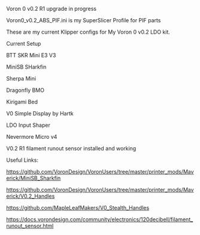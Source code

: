 Voron 0 v0.2 R1 upgrade in progress

Voron0_v0.2_ABS_PIF.ini is my SuperSlicer Profile for PIF parts

These are my current Klipper configs for My Voron 0 v0.2 LDO kit.

Current Setup

BTT SKR Mini E3 V3

MiniSB SHarkfin

Sherpa Mini

Dragonfly BMO

Kirigami Bed

V0 Simple Display by Hartk

LDO Input Shaper

Nevermore Micro v4 

V0.2 R1 filament runout sensor installed and working

Useful Links:

https://github.com/VoronDesign/VoronUsers/tree/master/printer_mods/Maverick/MiniSB_Sharkfin

https://github.com/VoronDesign/VoronUsers/tree/master/printer_mods/Maverick/V0.2_Handles

https://github.com/MapleLeafMakers/V0_Stealth_Handles

https://docs.vorondesign.com/community/electronics/120decibell/filament_runout_sensor.html
